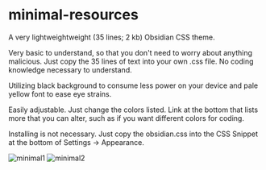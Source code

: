 # minimal-resources
A very lightweightweight (35 lines; 2 kb) Obsidian CSS theme. 

Very basic to understand, so that you don't need to worry about anything malicious. Just copy the 35 lines of text into your own .css file. No coding knowledge necessary to understand. 

Utilizing black background to consume less power on your device and pale yellow font to ease eye strains. 

Easily adjustable. Just change the colors listed. Link at the bottom that lists more that you can alter, such as if you want different colors for coding. 

Installing is not necessary. Just copy the obsidian.css into the CSS Snippet at the bottom of Settings -> Appearance. 


![minimal1](https://github.com/jonsnow231/minimal-resources/assets/83853289/d926b381-e916-4f87-9294-b85785bf081c)
![minimal2](https://github.com/jonsnow231/minimal-resources/assets/83853289/2e9b1159-5788-4ac8-b611-e5dd229d27bc)
